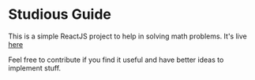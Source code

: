 # Studious Guide

This is a simple ReactJS project to help in solving math problems. It's live [here](https://math.kush.in)

Feel free to contribute if you find it useful and have better ideas to implement stuff.

